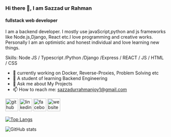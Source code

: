 ### Hi there 👋, I am Sazzad ur Rahman
#### fullstack web developer

I am a backend developer. I mostly use javaScript,python and js frameworks like Node.js,Django, React etc.I love programming and creative works.
Personally I am an optimistic and honest individual and love learning new things.

Skills: Node JS / Typescript /Python /Django /Express / REACT / JS / HTML / CSS

- 🔭 currently working on Docker, Reverse-Proxies, Problem Solving etc
- 🌱 A student of learning Backend Engineering 
- 💬 Ask me about My Projects 
- 📫 How to reach me: sazzadurrahmanjoy1@gmail.com 


[<img src='https://cdn.jsdelivr.net/npm/simple-icons@3.0.1/icons/github.svg' alt='github' height='40'>](https://github.com/sazzad22)  [<img src='https://cdn.jsdelivr.net/npm/simple-icons@3.0.1/icons/linkedin.svg' alt='linkedin' height='40'>](https://www.linkedin.com/in/https://www.linkedin.com/in/sazzad-ur-rahman-joy//)  [<img src='https://cdn.jsdelivr.net/npm/simple-icons@3.0.1/icons/facebook.svg' alt='facebook' height='40'>](https://www.facebook.com/https://www.facebook.com/sazzadurrahman0)  [<img src='https://cdn.jsdelivr.net/npm/simple-icons@3.0.1/icons/icloud.svg' alt='website' height='40'>](https://portfolio1-63aa8.firebaseapp.com/)  

[![Top Langs](https://github-readme-stats.vercel.app/api/top-langs/?username=sazzad22)](https://github.com/anuraghazra/github-readme-stats)

![GitHub stats](https://github-readme-stats.vercel.app/api?username=sazzad22&show_icons=true&count_private=true)  


